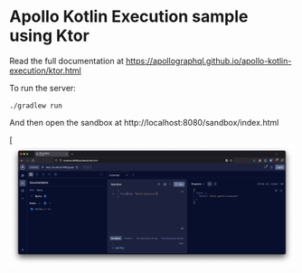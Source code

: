 # Apollo Kotlin Execution sample using Ktor

Read the full documentation at https://apollographql.github.io/apollo-kotlin-execution/ktor.html

To run the server:

```
./gradlew run
```

And then open the sandbox at http://localhost:8080/sandbox/index.html

[![Apollo Sandbox](https://github.com/apollographql/apollo-kotlin-execution/blob/main/Writerside/images/sandbox.png?raw=true)